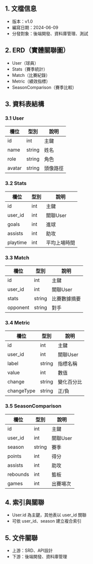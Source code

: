## 1. 文檔信息
- 版本：v1.0
- 編寫日期：2024-06-09
- 分發對象：後端開發、資料庫管理、測試

## 2. ERD（實體關聯圖）
- User（球員）
- Stats（賽季統計）
- Match（比賽紀錄）
- Metric（績效指標）
- SeasonComparison（賽季比較）

## 3. 資料表結構
### 3.1 User
| 欄位   | 型別   | 說明         |
|--------|--------|--------------|
| id     | int    | 主鍵         |
| name   | string | 姓名         |
| role   | string | 角色         |
| avatar | string | 頭像路徑     |

### 3.2 Stats
| 欄位     | 型別   | 說明         |
|----------|--------|--------------|
| id       | int    | 主鍵         |
| user_id  | int    | 關聯User     |
| goals    | int    | 進球         |
| assists  | int    | 助攻         |
| playtime | int    | 平均上場時間 |

### 3.3 Match
| 欄位     | 型別   | 說明         |
|----------|--------|--------------|
| id       | int    | 主鍵         |
| user_id  | int    | 關聯User     |
| stats    | string | 比賽數據摘要 |
| opponent | string | 對手         |

### 3.4 Metric
| 欄位      | 型別   | 說明         |
|-----------|--------|--------------|
| id        | int    | 主鍵         |
| user_id   | int    | 關聯User     |
| label     | string | 指標名稱     |
| value     | int    | 數值         |
| change    | string | 變化百分比   |
| changeType| string | 正/負        |

### 3.5 SeasonComparison
| 欄位     | 型別   | 說明         |
|----------|--------|--------------|
| id       | int    | 主鍵         |
| user_id  | int    | 關聯User     |
| season   | string | 賽季         |
| points   | int    | 得分         |
| assists  | int    | 助攻         |
| rebounds | int    | 籃板         |
| games    | int    | 出賽場次     |

## 4. 索引與關聯
- User.id 為主鍵，其他表以 user_id 關聯
- 可依 user_id、season 建立複合索引

## 5. 文件關聯
- 上游：SRD、API設計
- 下游：後端開發、資料庫管理 